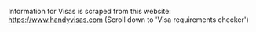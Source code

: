
Information for Visas is scraped from this website: https://www.handyvisas.com (Scroll down to 'Visa requirements checker')

